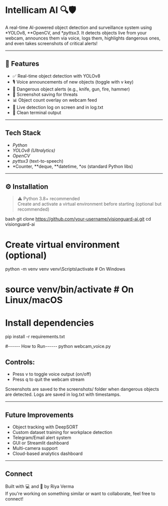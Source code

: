 # Intellicam AI 🔍🛡

A real-time AI-powered object detection and surveillance system using *YOLOv8, **OpenCV, and **pyttsx3*. It detects objects live from your webcam, announces them via voice, logs them, highlights dangerous ones, and even takes screenshots of critical alerts!

---

## 🚀 Features

- ✅ Real-time object detection with YOLOv8
- 🎙 Voice announcements of new objects (toggle with v key)
- 🚨 Dangerous object alerts (e.g., knife, gun, fire, hammer)
- 📸 Screenshot saving for threats
- 📊 Object count overlay on webcam feed
- 🧾 Live detection log on screen and in log.txt
- 🧹 Clean terminal output

---

## Tech Stack

- *Python*
- *YOLOv8 (Ultralytics)*
- *OpenCV*
- *pyttsx3* (text-to-speech)
- *Counter, **deque, **datetime, **os* (standard Python libs)

---

## ⚙ Installation

> ⚠ Python 3.8+ recommended  
> Create and activate a virtual environment before starting (optional but recommended)

bash
git clone https://github.com/your-username/visionguard-ai.git
cd visionguard-ai

# Create virtual environment (optional)
python -m venv venv
venv\Scripts\activate  # On Windows
# source venv/bin/activate  # On Linux/macOS

# Install dependencies
pip install -r requirements.txt

#------ How to Run------
python webcam_voice.py


## Controls:

- Press v to toggle voice output (on/off)
- Press q to quit the webcam stream

Screenshots are saved to the screenshots/ folder when dangerous objects are detected.
Logs are saved in log.txt with timestamps.

---

## Future Improvements

- Object tracking with DeepSORT
- Custom dataset training for workplace detection
- Telegram/Email alert system
- GUI or Streamlit dashboard
- Multi-camera support
- Cloud-based analytics dashboard

---

## Connect
Built with 💻 and 🤖 by Riya Verma  
If you're working on something similar or want to collaborate, feel free to connect!
